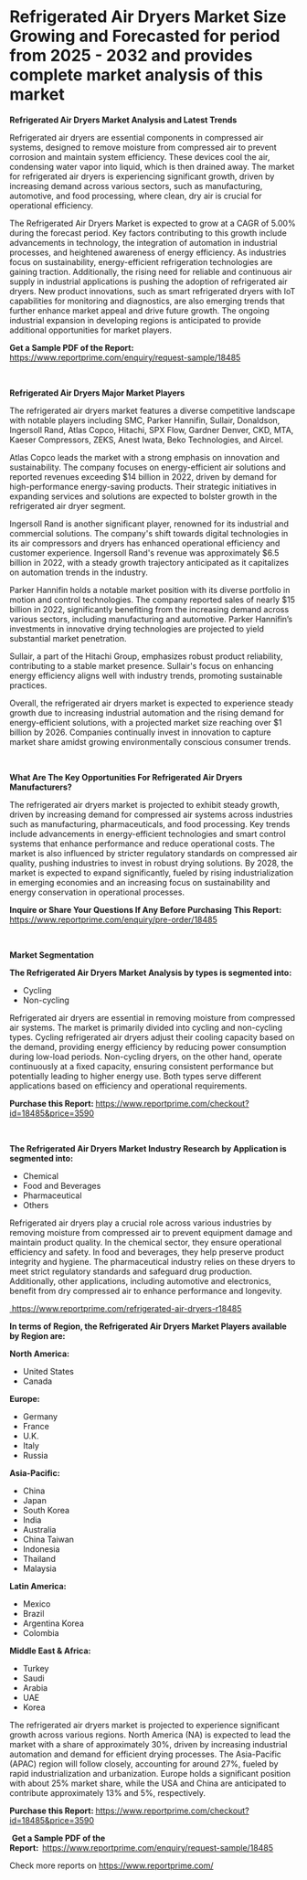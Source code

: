 <p><h1>Refrigerated Air Dryers Market Size Growing and Forecasted for period from 2025 - 2032 and provides complete market analysis of this market</h1></p><p><strong>Refrigerated Air Dryers Market Analysis and Latest Trends</strong></p>
<p><p>Refrigerated air dryers are essential components in compressed air systems, designed to remove moisture from compressed air to prevent corrosion and maintain system efficiency. These devices cool the air, condensing water vapor into liquid, which is then drained away. The market for refrigerated air dryers is experiencing significant growth, driven by increasing demand across various sectors, such as manufacturing, automotive, and food processing, where clean, dry air is crucial for operational efficiency.</p><p>The Refrigerated Air Dryers Market is expected to grow at a CAGR of 5.00% during the forecast period. Key factors contributing to this growth include advancements in technology, the integration of automation in industrial processes, and heightened awareness of energy efficiency. As industries focus on sustainability, energy-efficient refrigeration technologies are gaining traction. Additionally, the rising need for reliable and continuous air supply in industrial applications is pushing the adoption of refrigerated air dryers. New product innovations, such as smart refrigerated dryers with IoT capabilities for monitoring and diagnostics, are also emerging trends that further enhance market appeal and drive future growth. The ongoing industrial expansion in developing regions is anticipated to provide additional opportunities for market players.</p></p>
<p><strong>Get a Sample PDF of the Report:&nbsp;</strong> <a href="https://www.reportprime.com/enquiry/request-sample/18485?utm_campaign=2565&utm_medium=2&utm_source=Github&utm_content=ia&utm_term=19032025&utm_id=refrigerated-air-dryers">https://www.reportprime.com/enquiry/request-sample/18485</a></p>
<p>&nbsp;</p>
<p><strong>Refrigerated Air Dryers Major Market Players</strong></p>
<p><p>The refrigerated air dryers market features a diverse competitive landscape with notable players including SMC, Parker Hannifin, Sullair, Donaldson, Ingersoll Rand, Atlas Copco, Hitachi, SPX Flow, Gardner Denver, CKD, MTA, Kaeser Compressors, ZEKS, Anest Iwata, Beko Technologies, and Aircel. </p><p>Atlas Copco leads the market with a strong emphasis on innovation and sustainability. The company focuses on energy-efficient air solutions and reported revenues exceeding $14 billion in 2022, driven by demand for high-performance energy-saving products. Their strategic initiatives in expanding services and solutions are expected to bolster growth in the refrigerated air dryer segment.</p><p>Ingersoll Rand is another significant player, renowned for its industrial and commercial solutions. The company's shift towards digital technologies in its air compressors and dryers has enhanced operational efficiency and customer experience. Ingersoll Rand's revenue was approximately $6.5 billion in 2022, with a steady growth trajectory anticipated as it capitalizes on automation trends in the industry.</p><p>Parker Hannifin holds a notable market position with its diverse portfolio in motion and control technologies. The company reported sales of nearly $15 billion in 2022, significantly benefiting from the increasing demand across various sectors, including manufacturing and automotive. Parker Hannifin’s investments in innovative drying technologies are projected to yield substantial market penetration.</p><p>Sullair, a part of the Hitachi Group, emphasizes robust product reliability, contributing to a stable market presence. Sullair's focus on enhancing energy efficiency aligns well with industry trends, promoting sustainable practices.</p><p>Overall, the refrigerated air dryers market is expected to experience steady growth due to increasing industrial automation and the rising demand for energy-efficient solutions, with a projected market size reaching over $1 billion by 2026. Companies continually invest in innovation to capture market share amidst growing environmentally conscious consumer trends.</p></p>
<p>&nbsp;</p>
<p><strong>What Are The Key Opportunities For Refrigerated Air Dryers Manufacturers?</strong></p>
<p><p>The refrigerated air dryers market is projected to exhibit steady growth, driven by increasing demand for compressed air systems across industries such as manufacturing, pharmaceuticals, and food processing. Key trends include advancements in energy-efficient technologies and smart control systems that enhance performance and reduce operational costs. The market is also influenced by stricter regulatory standards on compressed air quality, pushing industries to invest in robust drying solutions. By 2028, the market is expected to expand significantly, fueled by rising industrialization in emerging economies and an increasing focus on sustainability and energy conservation in operational processes.</p></p>
<p><strong>Inquire or Share Your Questions If Any Before Purchasing This Report:</strong> <a href="https://www.reportprime.com/enquiry/pre-order/18485?utm_campaign=2565&utm_medium=2&utm_source=Github&utm_content=ia&utm_term=19032025&utm_id=refrigerated-air-dryers">https://www.reportprime.com/enquiry/pre-order/18485</a></p>
<p>&nbsp;</p>
<p><strong>Market Segmentation</strong></p>
<p><strong>The Refrigerated Air Dryers Market Analysis by types is segmented into:</strong></p>
<p><ul><li>Cycling</li><li>Non-cycling</li></ul></p>
<p><p>Refrigerated air dryers are essential in removing moisture from compressed air systems. The market is primarily divided into cycling and non-cycling types. Cycling refrigerated air dryers adjust their cooling capacity based on the demand, providing energy efficiency by reducing power consumption during low-load periods. Non-cycling dryers, on the other hand, operate continuously at a fixed capacity, ensuring consistent performance but potentially leading to higher energy use. Both types serve different applications based on efficiency and operational requirements.</p></p>
<p><strong>Purchase this Report:&nbsp;</strong><a href="https://www.reportprime.com/checkout?id=18485&price=3590&utm_campaign=2565&utm_medium=2&utm_source=Github&utm_content=ia&utm_term=19032025&utm_id=refrigerated-air-dryers">https://www.reportprime.com/checkout?id=18485&price=3590</a></p>
<p>&nbsp;</p>
<p><strong>The Refrigerated Air Dryers Market Industry Research by Application is segmented into:</strong></p>
<p><ul><li>Chemical</li><li>Food and Beverages</li><li>Pharmaceutical</li><li>Others</li></ul></p>
<p><p>Refrigerated air dryers play a crucial role across various industries by removing moisture from compressed air to prevent equipment damage and maintain product quality. In the chemical sector, they ensure operational efficiency and safety. In food and beverages, they help preserve product integrity and hygiene. The pharmaceutical industry relies on these dryers to meet strict regulatory standards and safeguard drug production. Additionally, other applications, including automotive and electronics, benefit from dry compressed air to enhance performance and longevity.</p></p>
<p><a href="https://www.reportprime.com/refrigerated-air-dryers-r18485?utm_campaign=2565&utm_medium=2&utm_source=Github&utm_content=ia&utm_term=19032025&utm_id=refrigerated-air-dryers">&nbsp;https://www.reportprime.com/refrigerated-air-dryers-r18485</a></p>
<p><strong>In terms of Region, the Refrigerated Air Dryers Market Players available by Region are:</strong></p>
<p>
    <p> <strong> North America: </strong>
        <ul>
            <li>United States</li>
            <li>Canada</li>
        </ul>
        </p> 
    <p> <strong> Europe: </strong>
        <ul>
            <li>Germany</li>
            <li>France</li>
            <li>U.K.</li>
            <li>Italy</li>
            <li>Russia</li>
        </ul>
        </p> 
    <p> <strong> Asia-Pacific: </strong>
        <ul>
            <li>China</li>
            <li>Japan</li>
            <li>South Korea</li>
            <li>India</li>
            <li>Australia</li>
            <li>China Taiwan</li>
            <li>Indonesia</li>
            <li>Thailand</li>
            <li>Malaysia</li>
        </ul>
        </p> 
    <p> <strong> Latin America: </strong>
        <ul>
            <li>Mexico</li>
            <li>Brazil</li>
            <li>Argentina Korea</li>
            <li>Colombia</li>
        </ul>
        </p> 
    <p> <strong> Middle East & Africa: </strong>
        <ul>
            <li>Turkey</li>
            <li>Saudi</li>
            <li>Arabia</li>
            <li>UAE</li>
            <li>Korea</li>
        </ul>
    </p>
    </p>
<p><p>The refrigerated air dryers market is projected to experience significant growth across various regions. North America (NA) is expected to lead the market with a share of approximately 30%, driven by increasing industrial automation and demand for efficient drying processes. The Asia-Pacific (APAC) region will follow closely, accounting for around 27%, fueled by rapid industrialization and urbanization. Europe holds a significant position with about 25% market share, while the USA and China are anticipated to contribute approximately 13% and 5%, respectively.</p></p>
<p><strong>Purchase this Report: </strong><a href="https://www.reportprime.com/checkout?id=18485&price=3590&utm_campaign=2565&utm_medium=2&utm_source=Github&utm_content=ia&utm_term=19032025&utm_id=refrigerated-air-dryers">https://www.reportprime.com/checkout?id=18485&price=3590</a></p>
<p>&nbsp;<strong>Get a Sample PDF of the Report:&nbsp;&nbsp;</strong><a href="https://www.reportprime.com/enquiry/request-sample/18485?utm_campaign=2565&utm_medium=2&utm_source=Github&utm_content=ia&utm_term=19032025&utm_id=refrigerated-air-dryers">https://www.reportprime.com/enquiry/request-sample/18485</a></p>
<p><strong></strong></p>
<p>Check more reports on <a href="https://www.reportprime.com/?utm_campaign=2565&utm_medium=2&utm_source=Github&utm_content=ia&utm_term=19032025&utm_id=refrigerated-air-dryers">https://www.reportprime.com/</a></p>